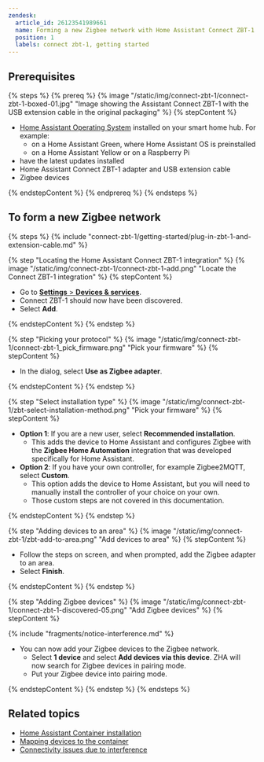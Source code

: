 ```yaml
---
zendesk:
  article_id: 26123541989661
  name: Forming a new Zigbee network with Home Assistant Connect ZBT-1
  position: 1
  labels: connect zbt-1, getting started
---
```


## Prerequisites

{% steps %}
{% prereq %}
{% image "/static/img/connect-zbt-1/connect-zbt-1-boxed-01.jpg" "Image showing the Assistant Connect&nbsp;ZBT-1 with the USB extension cable in the original packaging" %}
{% stepContent %}

- [Home Assistant Operating System](https://www.home-assistant.io/docs/glossary/#home-assistant-operating-system) installed on your smart home hub. For example:
  - on a Home Assistant Green, where Home Assistant OS is preinstalled
  - on a Home Assistant Yellow or on a Raspberry Pi
- have the latest updates installed
- Home Assistant Connect&nbsp;ZBT-1 adapter and USB extension cable
- Zigbee devices

{% endstepContent %}
{% endprereq %}
{% endsteps %}

## To form a new Zigbee network

{% steps %}
{% include "connect-zbt-1/getting-started/plug-in-zbt-1-and-extension-cable.md" %}

{% step "Locating the Home Assistant Connect&nbsp;ZBT-1 integration" %}
{% image "/static/img/connect-zbt-1/connect-zbt-1-add.png" "Locate the Connect ZBT-1 integration" %}
{% stepContent %}

- Go to [**Settings** > **Devices & services**](https://my.home-assistant.io/redirect/integrations/).
- Connect ZBT-1 should now have been discovered.
- Select **Add**.

{% endstepContent %}
{% endstep %}

{% step "Picking your protocol" %}
{% image "/static/img/connect-zbt-1/connect-zbt-1_pick_firmware.png" "Pick your firmware" %}
{% stepContent %}

- In the dialog, select **Use as Zigbee adapter**.

{% endstepContent %}
{% endstep %}

{% step "Select installation type" %}
{% image "/static/img/connect-zbt-1/zbt-select-installation-method.png" "Pick your firmware" %}
{% stepContent %}

- **Option 1**: If you are a new user, select **Recommended installation**.
  - This adds the device to Home Assistant and configures Zigbee with the **Zigbee Home Automation** integration that was developed specifically for Home Assistant.
- **Option 2**: If you have your own controller, for example Zigbee2MQTT, select **Custom**.
  - This option adds the device to Home Assistant, but you will need to manually install the controller of your choice on your own.
  - Those custom steps are not covered in this documentation.

{% endstepContent %}
{% endstep %}

{% step "Adding devices to an area" %}
{% image "/static/img/connect-zbt-1/zbt-add-to-area.png" "Add devices to area" %}
{% stepContent %}

- Follow the steps on screen, and when prompted, add the Zigbee adapter to an area.
- Select **Finish**.

{% endstepContent %}
{% endstep %}

{% step "Adding Zigbee devices" %}
{% image "/static/img/connect-zbt-1/connect-zbt-1-discovered-05.png" "Add Zigbee devices" %}
{% stepContent %}

{% include "fragments/notice-interference.md" %}

- You can now add your Zigbee devices to the Zigbee network.
  - Select **1 device** and select **Add devices via this device**. ZHA will now search for Zigbee devices in pairing mode.
  - Put your Zigbee device into pairing mode.

{% endstepContent %}
{% endstep %}
{% endsteps %}

## Related topics

- [Home Assistant Container installation](https://www.home-assistant.io/docs/glossary/#home-assistant-container)
- [Mapping devices to the container](https://www.home-assistant.io/installation/linux#exposing-devices)
- [Connectivity issues due to interference](/hc/en-us/articles/26124431414557)
